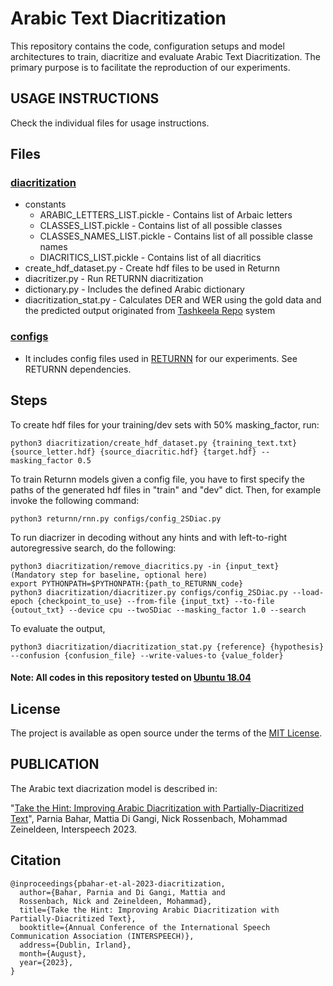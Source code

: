 # Arabic Text Diacritization

This repository contains the code, configuration setups and model architectures to train, diacritize and evaluate 
Arabic Text Diacritization. The primary purpose is to facilitate the reproduction of our experiments.


USAGE INSTRUCTIONS
------------------
Check the individual files for usage instructions.
## Files

### [diacritization](/diacritization)

- constants
  - ARABIC_LETTERS_LIST.pickle - Contains list of Arbaic letters
  - CLASSES_LIST.pickle - Contains list of all possible classes
  - CLASSES_NAMES_LIST.pickle - Contains list of all possible classe names
  - DIACRITICS_LIST.pickle - Contains list of all diacritics
- create_hdf_dataset.py - Create hdf files to be used in Returnn
- diacritizer.py - Run RETURNN diacritization
- dictionary.py - Includes the defined Arabic dictionary 
- diacritization_stat.py - Calculates DER and WER using the gold data and the predicted output originated from 
[Tashkeela Repo](https://github.com/AliOsm/arabic-text-diacritization/blob/master/helpers/diacritization_stat.py) system

### [configs](/configs)
- It includes config files used in [RETURNN](https://github.com/rwth-i6/returnn) for our experiments. See RETURNN dependencies.

## Steps

To create hdf files for your training/dev sets with 50% masking_factor, run:

    python3 diacritization/create_hdf_dataset.py {training_text.txt} {source_letter.hdf} {source_diacritic.hdf} {target.hdf} --masking_factor 0.5 

To train Returnn models given a config file, you have to first specify the paths of the generated hdf files in "train" and "dev" dict. Then, for example invoke the following command:

    python3 returnn/rnn.py configs/config_2SDiac.py

To run diacrizer in decoding without any hints and with left-to-right autoregressive search, do the following:

    python3 diacritization/remove_diacritics.py -in {input_text} (Mandatory step for baseline, optional here)
    export PYTHONPATH=$PYTHONPATH:{path_to_RETURNN_code}
    python3 diacritization/diacritizer.py configs/config_2SDiac.py --load-epoch {checkpoint_to_use} --from-file {input_txt} --to-file {outout_txt} --device cpu --twoSDiac --masking_factor 1.0 --search

To evaluate the output,

    python3 diacritization/diacritization_stat.py {reference} {hypothesis} --confusion {confusion_file} --write-values-to {value_folder}


#### Note: All codes in this repository tested on [Ubuntu 18.04](http://releases.ubuntu.com/18.04)


## License
The project is available as open source under the terms of the [MIT License](https://opensource.org/licenses/MIT).


PUBLICATION
------------

The Arabic text diacrization model is described in:

"[Take the Hint: Improving Arabic Diacritization with Partially-Diacritized Text]()", 
Parnia Bahar, Mattia Di Gangi, Nick Rossenbach, Mohammad Zeineldeen, Interspeech 2023.

## Citation

```
@inproceedings{pbahar-et-al-2023-diacritization,
  author={Bahar, Parnia and Di Gangi, Mattia and 
  Rossenbach, Nick and Zeineldeen, Mohammad},
  title={Take the Hint: Improving Arabic Diacritization with Partially-Diacritized Text},
  booktitle={Annual Conference of the International Speech Communication Association (INTERSPEECH)},
  address={Dublin, Irland},
  month={August},
  year={2023},
}
```
